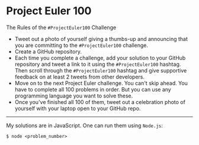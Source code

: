 # Project Euler 100 
The Rules of the `#ProjectEuler100` Challenge

* Tweet out a photo of yourself giving a thumbs-up and announcing that you are committing to the `#ProjectEuler100` challenge.
* Create a GitHub repository.
* Each time you complete a challenge, add your solution to your GitHub repository and tweet a link to it using the `#ProjectEuler100` hashtag.
Then scroll through the `#ProjectEuler100` hashtag and give supportive feedback on at least 2 tweets from other developers.
* Move on to the next Project Euler challenge. You can't skip ahead. You have to complete all 100 problems in order. But you can use any programming language you want to solve these.
* Once you've finished all 100 of them, tweet out a celebration photo of yourself with your laptop open to your GitHub repo.
---
My solutions are in JavaScript. One can run them using `Node.js`:
```
$ node <problem_number>
